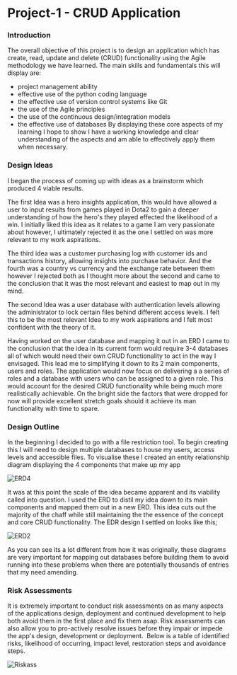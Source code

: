 # **Project-1 - CRUD Application**

### **Introduction**
The overall objective of this project is to design an application which has  create, read, update and delete (CRUD) functionality using the Agile methodology we have learned. 
The main skills and fundamentals this will display are:
* project management ability
* effective use of the python coding language
* the effective use of version control systems like Git
* the use of the Agile principles
* the use of the continuous design/integration models
* the effective use of databases
By displaying these core aspects of my learning I hope to show I have a working knowledge and clear understanding of the aspects and am able to effectively apply them when necessary. 


### **Design Ideas**
I began the process of  coming up with ideas as a brainstorm which produced 4 viable results.

The first Idea was a hero insights application, this would have allowed a user to input results from games played in Dota2 to gain a deeper understanding of how the hero's they played effected the likelihood of a win. 
I initially liked this idea as it relates to a game I am very passionate about however, I ultimately rejected it as the one I settled on was more relevant to my work aspirations.

The third idea was a customer purchasing log with customer ids and transactions history, allowing insights into purchase behavior. And the fourth was a country vs currency and the exchange rate between them however I rejected both as I thought more about the second and came to the conclusion that it was the most relevant and easiest to map out in my mind. 

The second Idea was a user database with authentication levels allowing the administrator to lock certain files behind different access levels. I felt this to be the most relevant Idea to my work aspirations and I felt most confident with the theory of it. 

Having worked on the user database and mapping it out in an ERD I came to the conclusion that the idea in its current form would require 3-4 databases all of which would need their own CRUD functionality to act in the way I envisaged. This lead me to simplifying it down to its 2 main components, users and roles. The application would now focus on delivering a a series of roles and a database with users who can be assigned to a given role. This would account for the desired CRUD functionality while being much more realistically achievable.
On the bright side the factors that were dropped for now will provide excellent stretch goals should it achieve its man functionality with time to spare. 

### **Design Outline** 
In the beginning  I decided to go with a file restriction tool. To begin creating this I will need to design multiple databases to house my users, access levels and accessible files.
To visualise these I created an entity relationship diagram displaying the 4 components that make up my app

![ERD4](https://i.imgur.com/7IW14a7.png)

It was at this point the scale of the idea became apparent and its viability called into question. 
I used the ERD to distil my idea down to its main components and mapped them out in a new ERD. This idea cuts out the majority of the chaff while still maintaining the the essence of the concept and core CRUD functionality.
The EDR design I settled on looks like this;

![ERD2](https://i.imgur.com/510ur8K.png)

As you can see its a lot different from how it was originally, these diagrams are very important for mapping out databases before building them to avoid running into these problems when there are potentially thousands of entries that my need amending. 

### Risk Assessments

It is extremely important to conduct risk assessments on as many aspects of the applications design, deployment and continued development to help both avoid them in the first place and fix them asap.
Risk assessments can also allow you to pro-actively resolve issues before they impair or impede the app's design, development or deployment.  
Below is a table of identified risks, likelihood of occurring, impact level, restoration steps and avoidance steps.

![Riskass](https://i.imgur.com/M6H7xsA.png)

